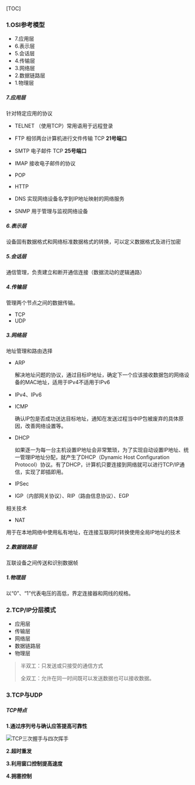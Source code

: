 [TOC]

### 1.OSI参考模型

- 7.应用层
- 6.表示层
- 5.会话层
- 4.传输层
- 3.网络层
- 2.数据链路层
- 1.物理层


##### 7.应用层

针对特定应用的协议

- TELNET （使用TCP）常用语用于远程登录
- FTP 相邻两台计算机进行文件传输 TCP **21号端口**
- SMTP 电子邮件 TCP **25号端口**

 - IMAP 接收电子邮件的协议
 - POP

- HTTP
- DNS 实现网络设备名字到IP地址映射的网络服务
- SNMP 用于管理与监视网络设备

##### 6.表示层

设备固有数据格式和网络标准数据格式的转换，可以定义数据格式及进行加密

##### 5.会话层

通信管理，负责建立和断开通信连接（数据流动的逻辑通路）

##### 4.传输层

管理两个节点之间的数据传输。

- TCP
- UDP


##### 3.网络层

地址管理和路由选择

- ARP

	解决地址问题的协议，通过目标IP地址，确定下一个应该接收数据包的网络设备的MAC地址，适用于IPv4不适用于IPv6
- IPv4、IPv6
- ICMP

	确认IP包是否成功送达目标地址，通知在发送过程当中IP包被废弃的具体原因，改善网络设置等。

- DHCP

	如果逐一为每一台主机设置IP地址会非常繁琐，为了实现自动设置IP地址、统一管理IP地址分配，就产生了DHCP（Dynamic Host Configuration Protocol）协议。有了DHCP，计算机只要连接到网络就可以进行TCP/IP通信，实现了即插即用。
	
- IPSec
- IGP（内部网关协议）、RIP（路由信息协议）、EGP  

相关技术

- NAT
 
 用于在本地网络中使用私有地址，在连接互联网时转换使用全局IP地址的技术

##### 2.数据链路层

互联设备之间传送和识别数据帧

##### 1.物理层

以“0”、“1”代表电压的高低，界定连接器和网线的规格。

### 2.TCP/IP分层模式

- 应用层
- 传输层
- 网络层
- 数据链路层
- 物理层


>半双工：只发送或只接受的通信方式
>
>全双工：允许在同一时间既可以发送数据也可以接收数据。


### 3.TCP与UDP

##### TCP特点

**1.通过序列号与确认应答提高可靠性**

![TCP三次握手与四次挥手](https://github.com/sparkfengbo/AndroidNotes/blob/master/PictureRes/NET/http%E6%8C%81%E4%B9%85%E8%BF%9E%E6%8E%A51.png?raw=true)

**2.超时重发**

**3.利用窗口控制提高速度**

**4.拥塞控制**

